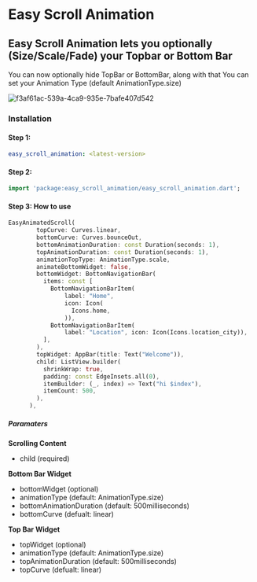 # Easy Scroll Animation

## Easy Scroll Animation lets you optionally (Size/Scale/Fade) your Topbar or Bottom Bar

You can now optionally hide TopBar or BottomBar, along with that You can set your Animation Type (default AnimationType.size)

![f3af61ac-539a-4ca9-935e-7bafe407d542](https://user-images.githubusercontent.com/33895363/164036173-cc3bdc60-b40d-4f2a-86b9-dd3653e95164.gif)

### Installation

#### Step 1:

```yml
easy_scroll_animation: <latest-version>
```

#### Step 2:

```dart
import 'package:easy_scroll_animation/easy_scroll_animation.dart';
```

#### Step 3: How to use

```dart
EasyAnimatedScroll(
        topCurve: Curves.linear,
        bottomCurve: Curves.bounceOut,
        bottomAnimationDuration: const Duration(seconds: 1),
        topAnimationDuration: const Duration(seconds: 1),
        animationTopType: AnimationType.scale,
        animateBottomWidget: false,
        bottomWidget: BottomNavigationBar(
          items: const [
            BottomNavigationBarItem(
                label: "Home",
                icon: Icon(
                  Icons.home,
                )),
            BottomNavigationBarItem(
                label: "Location", icon: Icon(Icons.location_city)),
          ],
        ),
        topWidget: AppBar(title: Text("Welcome")),
        child: ListView.builder(
          shrinkWrap: true,
          padding: const EdgeInsets.all(0),
          itemBuilder: (_, index) => Text("hi $index"),
          itemCount: 500,
        ),
      ),
```

##### Paramaters

<b> Scrolling Content </b>

- child (required)

<b> Bottom Bar Widget </b>

- bottomWidget (optional)
- animationType (default: AnimationType.size)
- bottomAnimationDuration (default: 500milliseconds)
- bottomCurve (defualt: linear)

<b> Top Bar Widget </b>

- topWidget (optional)
- animationType (default: AnimationType.size)
- topAnimationDuration (default: 500milliseconds)
- topCurve (defualt: linear)
